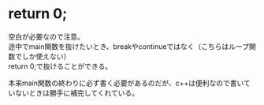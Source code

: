 # return 0;

空白が必要なので注意。  
途中でmain関数を抜けたいとき、breakやcontinueではなく（こちらはループ関数でしか使えない）  
return 0;で抜けることができる。

本来main関数の終わりに必ず書く必要があるのだが、c++は便利なので書いていないときは勝手に補完してくれている。
